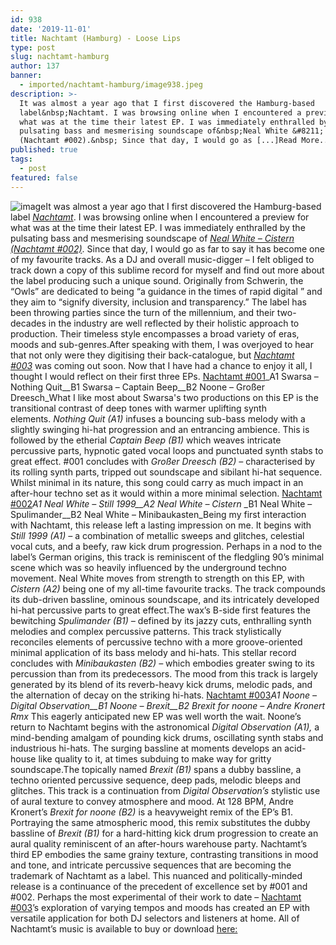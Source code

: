 ```yaml
---
id: 938
date: '2019-11-01'
title: Nachtamt (Hamburg) - Loose Lips
type: post
slug: nachtamt-hamburg
author: 137
banner:
  - imported/nachtamt-hamburg/image938.jpeg
description: >-
  It was almost a year ago that I first discovered the Hamburg-based
  label&nbsp;Nachtamt. I was browsing online when I encountered a preview for
  what was at the time their latest EP. I was immediately enthralled by the
  pulsating bass and mesmerising soundscape of&nbsp;Neal White &#8211; Cistern
  (Nachtamt #002).&nbsp; Since that day, I would go as [...]Read More...
published: true
tags:
  - post
featured: false
---
```

![image](../imported/nachtamt-hamburg/image938.jpeg)It was almost a year ago that I first discovered the Hamburg-based label [_Nachtamt_](https://nachtamt.bandcamp.com/). I was browsing online when I encountered a preview for what was at the time their latest EP. I was immediately enthralled by the pulsating bass and mesmerising soundscape of [_Neal White – Cistern (Nachtamt #002)_](https://nachtamt.bandcamp.com/album/neal-white-still-1999-nmt002). Since that day, I would go as far to say it has become one of my favourite tracks. As a DJ and overall music-digger – I felt obliged to track down a copy of this sublime record for myself and find out more about the label producing such a unique sound. Originally from Schwerin, the “Owls” are dedicated to being “a guidance in the times of rapid digital ” and they aim to “signify diversity, inclusion and transparency.” The label has been throwing parties since the turn of the millennium, and their two-decades in the industry are well reflected by their holistic approach to production. Their timeless style encompasses a broad variety of eras, moods and sub-genres.After speaking with them, I was overjoyed to hear that not only were they digitising their back-catalogue, but [_Nachtamt #003_](https://nachtamt.bandcamp.com/album/noone-digital-observation-nmt003) was coming out soon. Now that I have had a chance to enjoy it all, I thought I would reflect on their first three EPs. [Nachtamt #001](https://nachtamt.bandcamp.com/album/nmt001-swarsa-nothing-quit-ep)_A1 Swarsa – Nothing Quit__B1 Swarsa – Captain Beep__B2 Noone – Großer Dreesch_What I like most about Swarsa's two productions on this EP is the transitional contrast of deep tones with warmer uplifting synth elements. _Nothing Quit (A1)_ infuses a bouncing sub-bass melody with a slightly swinging hi-hat progression and an entrancing ambience. This is followed by the etherial _Captain Beep (B1)_ which weaves intricate percussive parts, hypnotic gated vocal loops and punctuated synth stabs to great effect. #001 concludes with _Großer Dreesch (B2) –_ characterised by its rolling synth parts, tripped out soundscape and sibilant hi-hat sequence. Whilst minimal in its nature, this song could carry as much impact in an after-hour techno set as it would within a more minimal selection. [Nachtamt #002](https://nachtamt.bandcamp.com/album/neal-white-still-1999-nmt002)_A1 Neal White – Still 1999__A2 Neal White – Cistern_ _B1 Neal White – Spulimander__B2 Neal White – Minibaukasten_Being my first interaction with Nachtamt, this release left a lasting impression on me. It begins with _Still 1999 (A1) –_ a combination of metallic sweeps and glitches, celestial vocal cuts, and a beefy, raw kick drum progression. Perhaps in a nod to the label’s German origins, this track is reminiscent of the fledgling 90’s minimal scene which was so heavily influenced by the underground techno movement. Neal White moves from strength to strength on this EP, with _Cistern (A2)_ being one of my all-time favourite tracks. The track compounds its dub-driven bassline, ominous soundscape, and its intricately developed hi-hat percussive parts to great effect.The wax’s B-side first features the bewitching _Spulimander (B1) –_ defined by its jazzy cuts, enthralling synth melodies and complex percussive patterns. This track stylistically reconciles elements of percussive techno with a more groove-oriented minimal application of its bass melody and hi-hats. This stellar record concludes with _Minibaukasten (B2)_ _–_ which embodies greater swing to its percussion than from its predecessors. The mood from this track is largely generated by its blend of its reverb-heavy kick drums, melodic pads, and the alternation of decay on the striking hi-hats. [Nachtamt #003](https://nachtamt.bandcamp.com/album/noone-digital-observation-nmt003)_A1 Noone – Digital Observation__B1 Noone – Brexit__B2 Brexit for noone – Andre Kronert Rmx_ This eagerly anticipated new EP was well worth the wait. Noone’s return to Nachtamt begins with the astronomical _Digital Observation (A1),_ a mind-bending amalgam of pounding kick drums, oscillating synth stabs and industrious hi-hats. The surging bassline at moments develops an acid-house like quality to it, at times subduing to make way for gritty soundscape.The topically named _Brexit (B1)_ spans a dubby bassline, a techno oriented percussive sequence, deep pads, melodic bleeps and glitches. This track is a continuation from _Digital Observation’s_ stylistic use of aural texture to convey atmosphere and mood. At 128 BPM, Andre Kronert’s _Brexit for noone (B2)_ is a heavyweight remix of the EP’s B1. Portraying the same atmospheric mood, this remix substitutes the dubby bassline of _Brexit (B1)_ for a hard-hitting kick drum progression to create an aural quality reminiscent of an after-hours warehouse party. Nachtamt’s third EP embodies the same grainy texture, contrasting transitions in mood and tone, and intricate percussive sequences that are becoming the trademark of Nachtamt as a label. This nuanced and politically-minded release is a continuance of the precedent of excellence set by #001 and #002. Perhaps the most experimental of their work to date – [Nachtamt #003](https://nachtamt.bandcamp.com/album/noone-digital-observation-nmt003)’s exploration of varying tempos and moods has created an EP with versatile application for both DJ selectors and listeners at home. All of Nachtamt’s music is available to buy or download [here:](https://nachtamt.bandcamp.com/)